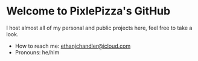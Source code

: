 # Welcome to PixlePizza's GitHub

I host almost all of my personal and public projects here, feel free to take a look.

-  How to reach me: ethanjchandler@icloud.com
-  Pronouns: he/him
